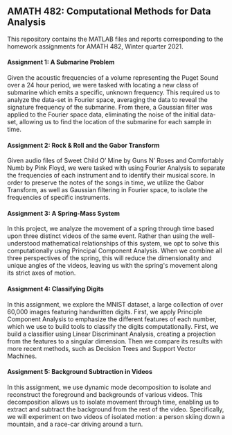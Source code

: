 ## AMATH 482: Computational Methods for Data Analysis
This repository contains the MATLAB files and reports corresponding to the homework assignments for AMATH 482, Winter quarter 2021.


#### Assignment 1: A Submarine Problem
Given the acoustic frequencies of a volume representing the Puget Sound over a 24 hour period, we were tasked with locating a new class of submarine which emits a specific, unknown frequency. This required us to analyze the data-set in Fourier space, averaging the data to reveal the signature frequency of the submarine. From there, a Gaussian filter was applied to the Fourier space data, eliminating the noise of the initial data-set, allowing us to find the location of the submarine for each sample in time.

#### Assignment 2: Rock & Roll and the Gabor Transform
Given audio files of Sweet Child O’ Mine by Guns N’ Roses and Comfortably Numb by Pink Floyd, we were tasked with using Fourier Analysis to separate the frequencies of each instrument and to identify their musical score. In order to preserve the notes of the songs in time, we utilize the Gabor Transform, as well as Gaussian filtering in Fourier space, to isolate the frequencies of specific instruments.

#### Assignment 3: A Spring-Mass System
In this project, we analyze the movement of a spring through time based upon three distinct videos of the same event. Rather than using the well-understood mathematical relationships of this system, we opt to solve this computationally using Principal Component Analysis. When we combine all three perspectives of the spring, this will reduce the dimensionality and unique angles of the videos, leaving us with the spring's movement along its strict axes of motion.

#### Assignment 4: Classifying Digits
In this assignment, we explore the MNIST dataset, a large collection of over 60,000 images featuring handwritten digits. First, we apply Principle Component Analysis to emphasize the different features of each number, which we use to build tools to classify the digits computationally. First, we build a classifier using Linear Discriminant Analysis, creating a projection from the features to a singular dimension. Then we compare its results with more recent methods, such as Decision Trees and Support Vector Machines.

#### Assignment 5: Background Subtraction in Videos
In this assignment, we use dynamic mode decomposition to isolate and reconstruct the foreground and backgrounds of various videos. This decomposition allows us to isolate movement through time, enabling us to extract and subtract the background from the rest of the video. Specifically, we will experiment on two videos of isolated motion: a person skiing down a mountain, and a race-car driving around a turn.
